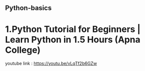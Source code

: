 ## Python-basics
# 1.Python Tutorial for Beginners | Learn Python in 1.5 Hours (Apna College)
youtube link : https://youtu.be/vLqTf2b6GZw
